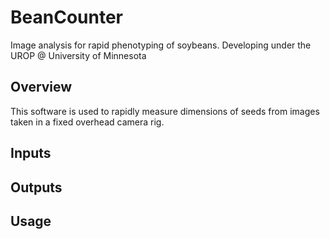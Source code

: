 # BeanCounter
Image analysis for rapid phenotyping of soybeans. Developing under the UROP @ University of Minnesota

## Overview
This software is used to rapidly measure dimensions of seeds from images taken in a fixed overhead camera rig.

## Inputs
 
## Outputs


## Usage
